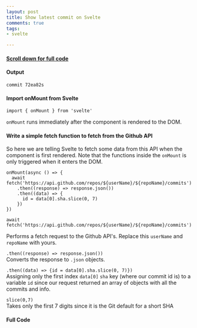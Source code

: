 ```yaml
---
layout: post
title: Show latest commit on Svelte
comments: true
tags:
- svelte

---
```

#### [Scroll down for full code](#full-code)

#### Output

```
commit 72ea82s
```

#### Import onMount from Svelte

```
import { onMount } from 'svelte'
```

```onMount``` runs immediately after the component is rendered to the DOM.

#### Write a simple fetch function to fetch from the Github API

So here we are telling Svelte to fetch some data from this API when the component is first rendered. Note that the functions inside the ```onMount``` is only triggered when it enters the DOM.

```
onMount(async () => {
  await fetch('https://api.github.com/repos/${userName}/${repoName}/commits')
    .then((response) => response.json())
    .then((data) => {
      id = data[0].sha.slice(0, 7)
    })
})
```

```
await fetch('https://api.github.com/repos/${userName}/${repoName}/commits')
```
Performs a fetch request to the Github API's. Replace this ```userName``` and ```repoName``` with yours.

```.then((response) => response.json())```  
Converts the response to ```.json``` objects.


```.then((data) => {id = data[0].sha.slice(0, 7)})```  
Assigning only the first index ```data[0]``` ```sha``` key (where our commit id is) to a variable ```id``` since our request returned an array of objects with all the commits and info. 


```slice(0,7)```  
Takes only the first 7 digits since it is the Git default for a short SHA


#### <a name="full-code">Full Code</a>

<script src="https://gist.github.com/rohanharikr/aef6d401adc26f403efe98d6238602d4.js"></script>